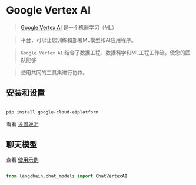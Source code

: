# Google Vertex AI



> [Google Vertex AI](https://cloud.google.com/vertex-ai/docs/start/introduction-unified-platform) 是一个机器学习（ML）

> 平台，可以让您训练和部署ML模型和AI应用程序。

> `Google Vertex AI` 结合了数据工程、数据科学和ML工程工作流，使您的团队能够

> 使用共同的工具集进行协作。



## 安装和设置





```bash

pip install google-cloud-aiplatform

```



看看 [设置说明](../modules/models/chat/integrations/google_vertex_ai_palm.ipynb)





## 聊天模型



查看 [使用示例](../modules/models/chat/integrations/google_vertex_ai_palm.ipynb)



```python

from langchain.chat_models import ChatVertexAI

```

